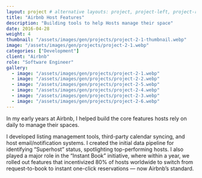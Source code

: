 ```yaml
---
layout: project # alternative layouts: project, project-left, project-right, project-top
title: "Airbnb Host Features"
description: "Building tools to help Hosts manage their space"
date: 2016-04-28
weight: 4
thumbnail: "/assets/images/gen/projects/project-2-1-thumbnail.webp"
image: "/assets/images/gen/projects/project-2-1.webp"
categories: ["Development"]
client: "Airbnb"
role: "Software Engineer"
gallery:
  - image: "/assets/images/gen/projects/project-2-1.webp"
  - image: "/assets/images/gen/projects/project-2-2.webp"
  - image: "/assets/images/gen/projects/project-2-5.webp"
  - image: "/assets/images/gen/projects/project-2-4.webp"
  - image: "/assets/images/gen/projects/project-2-3.webp"
  - image: "/assets/images/gen/projects/project-2-6.webp"
---
```


In my early years at Airbnb, I helped build the core features hosts rely on daily to manage their spaces.

I developed listing management tools, third-party calendar syncing, and host email/notification systems. I created the initial data pipeline for identifying “Superhost” status, spotlighting top-performing hosts. I also played a major role in the “Instant Book” initiative, where within a year, we rolled out features that incentivized 80% of hosts worldwide to switch from request-to-book to instant one-click reservations — now Airbnb’s standard.

